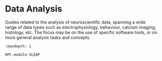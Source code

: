 # Data Analysis

Guides related to the analysis of neuroscientific data, spanning a wide range of data types such as electrophysiology, behaviour, calcium imaging, histology, etc. The focus may be on the use of specific software tools, or on more general analysis tasks and concepts.

```{toctree}
:maxdepth: 1

HPC-module-SLEAP
```
